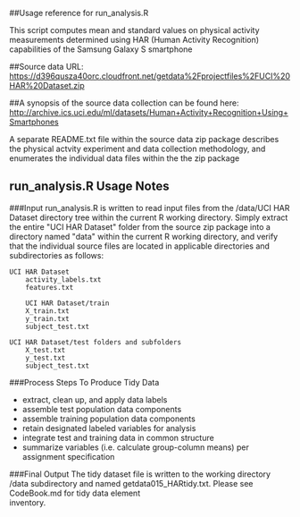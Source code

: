 ##Usage reference for run_analysis.R  
 
This script computes mean and standard values on physical activity 
measurements determined using HAR (Human Activity Recognition) capabilities
of the Samsung Galaxy S smartphone 

##Source data URL:
https://d396qusza40orc.cloudfront.net/getdata%2Fprojectfiles%2FUCI%20HAR%20Dataset.zip

##A synopsis of the source data collection can be found here:
http://archive.ics.uci.edu/ml/datasets/Human+Activity+Recognition+Using+Smartphones

A separate README.txt file within the source data zip package describes the 
physical actvity experiment and data collection methodology, and enumerates
the individual data files within the the zip package

## run_analysis.R Usage Notes

###Input 
run_analysis.R is written to read input files from the
/data/UCI HAR Dataset directory tree within the current R working directory.
Simply extract the entire "UCI HAR Dataset" folder from the source zip package
into a directory named "data" within the current R working directory, and verify
that the individual source files are located in applicable directories and subdirectories 
as follows:

	UCI HAR Dataset  
		activity_labels.txt
		features.txt 

        UCI HAR Dataset/train 
		X_train.txt
		y_train.txt
		subject_test.txt	
		
	UCI HAR Dataset/test folders and subfolders
		X_test.txt
		y_test.txt
		subject_test.txt				


###Process Steps To Produce Tidy Data
* extract, clean up, and apply data labels
* assemble test population data components
* assemble training population data components
* retain designated labeled variables for analysis
* integrate test and training data in common structure
* summarize variables (i.e. calculate group-column means) per assignment specification


###Final Output 
The tidy dataset file is written to the working directory /data subdirectory
and named getdata015_HARtidy.txt.  Please see CodeBook.md for tidy data element  
inventory.
    